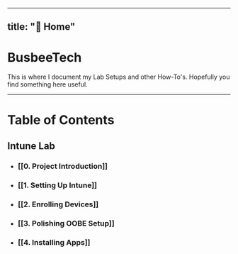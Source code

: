 
---
title: "🏡 Home"
---

# BusbeeTech

This is where I document my Lab Setups and other How-To's. Hopefully you find something here useful. 

---
# Table of Contents
## Intune Lab

- ### [[0. Project Introduction]]
- ### [[1. Setting Up Intune]]
- ### [[2. Enrolling Devices]]
- ### [[3. Polishing OOBE Setup]]
- ### [[4. Installing Apps]]





